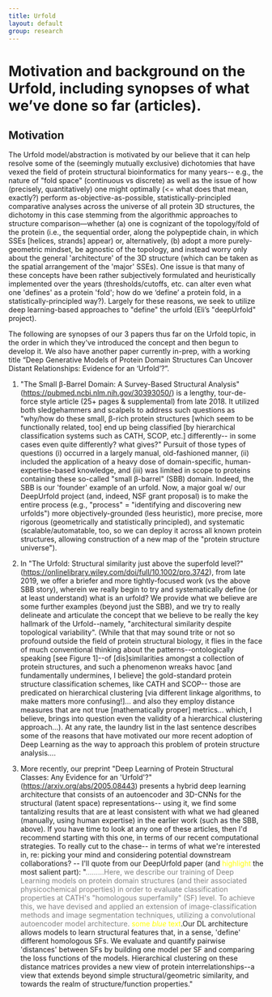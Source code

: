 ```yaml
---
title: Urfold
layout: default
group: research
---
```


# Motivation and background on the Urfold, including synopses of what we’ve done so far (articles). #

## Motivation ## 
The Urfold model/abstraction is motivated by our believe that it can help resolve some of the (seemingly mutually exclusive) dichotomies that have vexed the field of protein structural bioinformatics for many years-- e.g., the nature of "fold space" (continuous vs discrete) as well as the issue of how (precisely, quantitatively) one might optimally (<= what does that mean, exactly?) perform as-objective-as-possible, statistically-principled comparative analyses across the universe of all protein 3D structures, the dichotomy in this case stemming from the algorithmic approaches to structure comparison—whether (a) one is cognizant of the topology/fold of the protein (i.e., the sequential order, along the polypeptide chain, in which SSEs [helices, strands] appear) or, alternatively, (b) adopt a more purely-geometric mindset, be agnostic of the topology, and instead worry only about the general 'architecture' of the 3D structure (which can be taken as the spatial arrangement of the 'major' SSEs).  One issue is that many of these concepts have been rather subjectively formulated and heuristically implemented over the years (thresholds/cutoffs, etc. can alter even what one 'defines' as a protein 'fold'; how do we ‘define’ a protein fold, in a statistically-principled way?).  Largely for these reasons, we seek to utilize deep learning-based approaches to "define" the urfold (Eli’s "deepUrfold" project).

The following are synopses of our 3 papers thus far on the Urfold topic,  in the order in which they've introduced the concept and then begun to develop it.  We also have another paper currently in-prep, with a working title “Deep Generative Models of Protein Domain Structures Can Uncover Distant Relationships: Evidence for an ‘Urfold’?”.
 

1. "The Small β-Barrel Domain: A Survey-Based Structural Analysis" (https://pubmed.ncbi.nlm.nih.gov/30393050/) is a lengthy, tour-de-force style article (25+ pages & supplemental) from late 2018.  It utilized both sledgehammers and scalpels to address such questions as "why/how do these small, β-rich protein structures [which seem to be functionally related, too] end up being classified [by hierarchical classification systems such as CATH, SCOP, etc.] differently-- in some cases even quite differently? what gives?"  Pursuit of those types of questions (i) occurred in a largely manual, old-fashioned manner, (ii) included the application of a heavy dose of domain-specific, human-expertise-based knowledge, and (iii) was limited in scope to proteins containing these so-called "small β-barrel" (SBB) domain.  Indeed, the SBB is our 'founder' example of an urfold.  Now, a major goal w/ our DeepUrfold project (and, indeed, NSF grant proposal) is to make the entire process (e.g., "process" = "identifying and discovering new urfolds") more objectively-grounded (less heuristic), more precise, more rigorous (geometrically and statistically principled), and systematic (scalable/automatable, too, so we can deploy it across all known protein structures, allowing construction of a new map of the "protein structure universe").

1. In "The Urfold: Structural similarity just above the superfold level?" (https://onlinelibrary.wiley.com/doi/full/10.1002/pro.3742), from late 2019, we offer a briefer and more tightly-focused work (vs the above SBB story), wherein we really begin to try and systematically define (or at least understand) what is an urfold?  We provide what we believe are some further examples (beyond just the SBB), and we try to really delineate and articulate the concept that we believe to be really the key hallmark of the Urfold--namely, "architectural similarity despite topological variability". (While that that may sound trite or not so profound outside the field of protein structural biology, it flies in the face of much conventional thinking about the patterns--ontologically speaking [see Figure 1]--of [dis]similarities amongst a collection of protein structures, and such a phenomenon wreaks havoc [and fundamentally undermines, I believe] the gold-standard protein structure classification schemes, like CATH and SCOP-- those are predicated on hierarchical clustering [via different linkage algorithms, to make matters more confusing!]... and also they employ distance measures that are not true [mathematically proper] metrics... which, I believe, brings into question even the validity of a hierarchical clustering approach...). At any rate, the laundry list in the last sentence describes some of the reasons that have motivated our more recent adoption of Deep Learning as the way to approach this problem of protein structure analysis....

1. More recently, our preprint "Deep Learning of Protein Structural Classes: Any Evidence for an 'Urfold'?" (https://arxiv.org/abs/2005.08443) presents a hybrid deep learning architecture that consists of an autoencoder and 3D-CNNs for the structural (latent space) representations-- using it, we find some tantalizing results that are at least consistent with what we had gleaned (manually, using human expertise) in the earlier work (such as the SBB, above).  If you have time to look at any one of these articles, then I'd recommend starting with this one, in terms of our recent computational strategies.  To really cut to the chase-- in terms of what we're interested in, re: picking your mind and considering potential downstream collaborations? -- I'll quote from our DeepUrfold paper (and <span style="color:yellow">highlight</span> the most salient part):
"<span style="color:grey">.........Here, we describe our training of Deep Learning models on protein domain structures (and their associated physicochemical properties) in order to evaluate classification properties at CATH's "homologous superfamily" (SF) level.  To achieve this, we have devised and applied an extension of image-classification methods and image segmentation techniques, utilizing a convolutional autoencoder model architecture.</span> <span style="color:yellow">some *blue* text</span>.Our DL architecture allows models to learn structural features that, in a sense, 'define' different homologous SFs.  We evaluate and quantify pairwise 'distances' between SFs by building one model per SF and comparing the loss functions of the models.  Hierarchical clustering on these distance matrices provides a new view of protein interrelationships--a view that extends beyond simple structural/geometric similarity, and towards the realm of structure/function properties.</span>"

